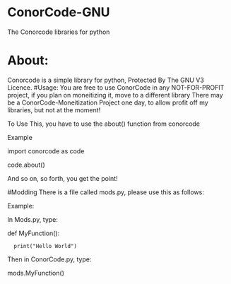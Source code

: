 # ConorCode-GNU
The Conorcode libraries for python
# About:
Conorcode is a simple library for python, Protected By The GNU V3 Licence.
#Usage:
You are free to use ConorCode in any NOT-FOR-PROFIT project, if you plan on moneitizing it, move to a different library
There may be a ConorCode-Moneitization Project one day, to allow profit off my libraries, but not at the moment!

To Use This, you have to use the about() function from conorcode

Example

import conorcode as code

code.about()

And so on, so forth, you get the point!

#Modding
There is a file called mods.py, please use this as follows:

Example:

In Mods.py, type: 

def MyFunction():

      print("Hello World")
      
Then in ConorCode.py, type:

mods.MyFunction()
